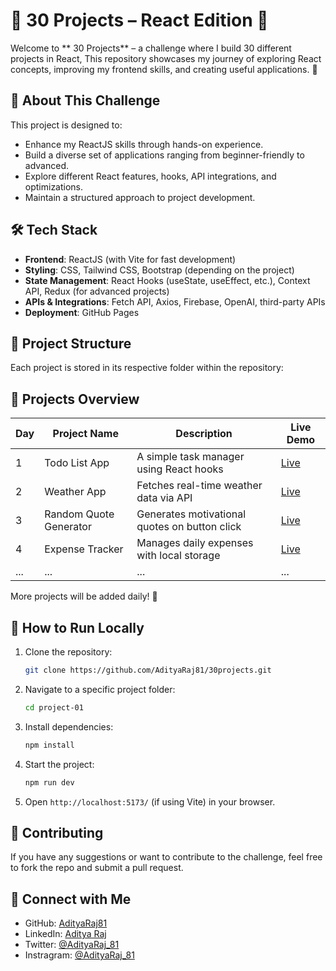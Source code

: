 <!-- # React + Vite

This template provides a minimal setup to get React working in Vite with HMR and some ESLint rules.

Currently, two official plugins are available:

- [@vitejs/plugin-react](https://github.com/vitejs/vite-plugin-react/blob/main/packages/plugin-react/README.md) uses [Babel](https://babeljs.io/) for Fast Refresh
- [@vitejs/plugin-react-swc](https://github.com/vitejs/vite-plugin-react-swc) uses [SWC](https://swc.rs/) for Fast Refresh -->



# 🚀 30 Projects – React Edition 🎯

Welcome to ** 30 Projects** – a challenge where I build 30 different projects in React, This repository showcases my journey of exploring React concepts, improving my frontend skills, and creating useful applications. 🌟

## 📌 About This Challenge
This project is designed to:
- Enhance my ReactJS skills through hands-on experience.
- Build a diverse set of applications ranging from beginner-friendly to advanced.
- Explore different React features, hooks, API integrations, and optimizations.
- Maintain a structured approach to project development.

## 🛠️ Tech Stack
- **Frontend**: ReactJS (with Vite for fast development)
- **Styling**: CSS, Tailwind CSS, Bootstrap (depending on the project)
- **State Management**: React Hooks (useState, useEffect, etc.), Context API, Redux (for advanced projects)
- **APIs & Integrations**: Fetch API, Axios, Firebase, OpenAI, third-party APIs
- **Deployment**: GitHub Pages
  
## 📂 Project Structure
Each project is stored in its respective folder within the repository:

<!--
```
📦 30-days-30-projects
 ┣ 📂 project-01
 ┃ ┣ 📜 src/
 ┃ ┣ 📜 public/
 ┃ ┣ 📜 README.md
 ┃ ┗ 📜 package.json
 ┣ 📂 project-02
 ┣ 📂 project-03
 ┣ ...
 ┗ 📜 README.md
```
-->

## 🚀 Projects Overview
| Day | Project Name | Description | Live Demo |
|----|------------|-------------|----------|
| 1  | Todo List App | A simple task manager using React hooks | [Live](#) |
| 2  | Weather App | Fetches real-time weather data via API | [Live](#) |
| 3  | Random Quote Generator | Generates motivational quotes on button click | [Live](#) |
| 4  | Expense Tracker | Manages daily expenses with local storage | [Live](#) |
| ... | ... | ... | ... |

More projects will be added daily! 🚀

## 🔧 How to Run Locally
1. Clone the repository:
   ```sh
   git clone https://github.com/AdityaRaj81/30projects.git
   ```
2. Navigate to a specific project folder:
   ```sh
   cd project-01
   ```
3. Install dependencies:
   ```sh
   npm install
   ```
4. Start the project:
   ```sh
   npm run dev
   ```
5. Open `http://localhost:5173/` (if using Vite) in your browser.

## 🤝 Contributing
If you have any suggestions or want to contribute to the challenge, feel free to fork the repo and submit a pull request.

## 📢 Connect with Me
- GitHub: [AdityaRaj81](https://github.com/AdityaRaj81)
- LinkedIn: [Aditya Raj](https://linkedin.com/in/AdityaRaj81)
- Twitter: [@AdityaRaj_81](https://twitter.com/Adityaraj_81)
- Instragram: [@AdityaRaj_81](https://instragram.com/Adityaraj_81)

